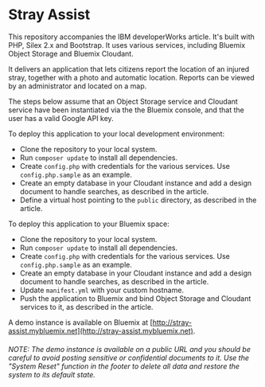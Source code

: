 # Stray Assist

This repository accompanies the IBM developerWorks article. It's built with PHP, Silex 2.x and Bootstrap. It uses various services, including Bluemix Object Storage and Bluemix Cloudant. 

It delivers an application that lets citizens report the location of an injured stray, together with a photo and automatic location. Reports can be viewed by an administrator and located on a map.

The steps below assume that an Object Storage service and Cloudant service have been instantiated via the the Bluemix console, and that the user has a valid Google API key.

To deploy this application to your local development environment:

 * Clone the repository to your local system.
 * Run `composer update` to install all dependencies.
 * Create `config.php` with credentials for the various services. Use `config.php.sample` as an example.
 * Create an empty database in your Cloudant instance and add a design document to handle searches, as described in the article.
 * Define a virtual host pointing to the `public` directory, as described in the article.
 
To deploy this application to your Bluemix space:

 * Clone the repository to your local system.
 * Run `composer update` to install all dependencies.
 * Create `config.php` with credentials for the various services. Use `config.php.sample` as an example.
 * Create an empty database in your Cloudant instance and add a design document to handle searches, as described in the article.
  * Update `manifest.yml` with your custom hostname.
 * Push the application to Bluemix and bind Object Storage and Cloudant services to it, as described in the article.
 
A demo instance is available on Bluemix at [http://stray-assist.mybluemix.net](http://stray-assist.mybluemix.net).

###### NOTE: The demo instance is available on a public URL and you should be careful to avoid posting sensitive or confidential documents to it. Use the "System Reset" function in the footer to delete all data and restore the system to its default state.